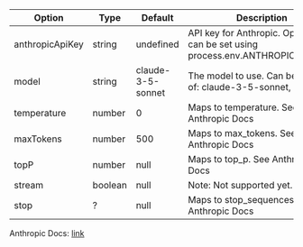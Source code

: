 | Option          | Type    | Default           | Description                                                                      |
| --------------- | ------- | ----------------- | -------------------------------------------------------------------------------- |
| anthropicApiKey | string  | undefined         | API key for Anthropic. Optionally can be set using process.env.ANTHROPIC_API_KEY |
| model           | string  | claude-3-5-sonnet | The model to use. Can be any one of: claude-3-5-sonnet, etc.                     |
| temperature     | number  | 0                 | Maps to temperature. See Anthropic Docs                                          |
| maxTokens       | number  | 500               | Maps to max_tokens. See Anthropic Docs                                           |
| topP            | number  | null              | Maps to top_p. See Anthropic Docs                                                |
| stream          | boolean | null              | Note: Not supported yet.                                                         |
| stop            | ?       | null              | Maps to stop_sequences. See Anthropic Docs                                       |

Anthropic Docs: [link](https://platform.openai.com/docs/api-reference/completions)
